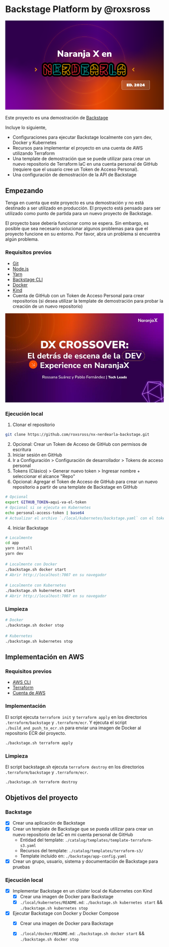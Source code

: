 # Backstage Platform  by @roxsross
![](./1.png)

Este proyecto es una demostración de [Backstage](https://backstage.io/) 

Incluye lo siguiente,

- Configuraciones para ejecutar Backstage localmente con yarn dev, Docker y Kubernetes
- Recursos para implementar el proyecto en una cuenta de AWS utilizando Terraform
- Una template de demostración que se puede utilizar para crear un nuevo repositorio de Terraform IaC en una cuenta personal de GitHub (requiere que el usuario cree un Token de Acceso Personal).
- Una configuración de demostración de la API de Backstage

## Empezando

Tenga en cuenta que este proyecto es una demostración y no está destinado a ser utilizado en producción. El proyecto está pensado para ser utilizado como punto de partida para un nuevo proyecto de Backstage.

El proyecto base debería funcionar como se espera. Sin embargo, es posible que sea necesario solucionar algunos problemas para que el proyecto funcione en su entorno. Por favor, abra un problema si encuentra algún problema.

### Requisitos previos

- [Git](https://git-scm.com/downloads)
- [Node.js](https://nodejs.org/en/download/)
- [Yarn](https://classic.yarnpkg.com/en/docs/install/#mac-stable)
- [Backstage CLI](https://backstage.io/docs/getting-started/create-an-app)
- [Docker](https://docs.docker.com/get-docker/)
- [Kind](https://kind.sigs.k8s.io/docs/user/quick-start/)
- Cuenta de GitHub con un Token de Acceso Personal para crear repositorios (si desea utilizar la template de demostración para probar la creación de un nuevo repositorio)


![](./2.jpg)

### Ejecución local

1. Clonar el repositorio
  ```bash
  git clone https://github.com/roxsross/nx-nerdearla-backstage.git
  ```
2. Opcional: Crear un Token de Acceso de GitHub con permisos de escritura
  1. Iniciar sesión en GitHub
  2. Ir a Configuración > Configuración de desarrollador > Tokens de acceso personal
  3. Tokens (Clásico) > Generar nuevo token > Ingresar nombre + seleccionar el alcance "Repo"
3. Opcional: Agregar el Token de Acceso de GitHub para crear un nuevo repositorio a partir de una template de Backstage en GitHub
  ```bash
  # Opcional
  export GITHUB_TOKEN=aqui-va-el-token
  # Opcional si se ejecuta en Kubernetes 
  echo personal-access-token | base64
  # Actualizar el archivo `./local/kubernetes/backstage.yaml` con el token codificado en base64
  ```
4. Iniciar Backstage
  ```bash
  # Localmente
  cd app
  yarn install
  yarn dev

  # Localmente con Docker
  ./backstage.sh docker start
  # Abrir http://localhost:7007 en su navegador

  # Localmente con Kubernetes
  ./backstage.sh kubernetes start
  # Abrir http://localhost:7007 en su navegador
  ```

### Limpieza

```bash
# Docker
./backstage.sh docker stop

# Kubernetes
./backstage.sh kubernetes stop
```

## Implementación en AWS

### Requisitos previos

- [AWS CLI](https://docs.aws.amazon.com/cli/latest/userguide/install-cliv2.html)
- [Terraform](https://learn.hashicorp.com/tutorials/terraform/install-cli)
- [Cuenta de AWS](https://aws.amazon.com/premiumsupport/knowledge-center/create-and-activate-aws-account/)

### Implementación

El script ejecuta `terraform init` y `terraform apply` en los directorios `.terraform/backstage` y `.terraform/ecr`. Y ejecuta el script `./build_and_push_to_ecr.sh` para enviar una imagen de Docker al repositorio ECR del proyecto.

```bash
./backstage.sh terraform apply
```

### Limpieza

El script backstage.sh ejecuta `terraform destroy` en los directorios `.terraform/backstage` y `.terraform/ecr`.

```bash
./backstage.sh terraform destroy
```

## Objetivos del proyecto

### Backstage

- [x] Crear una aplicación de Backstage
- [x] Crear un template de Backstage que se pueda utilizar para crear un nuevo repositorio de IaC en mi cuenta personal de GitHub
  - Entidad del template: `./catalog/templates/template-terraform-s3.yaml`
  - Recursos del template: `./catalog/templates/terraform-s3/`
  - Template incluido en: `./backstage/app-config.yaml`
- [x] Crear un grupo, usuario, sistema y documentación de Backstage para pruebas

### Ejecución local

- [x] Implementar Backstage en un clúster local de Kubernetes con Kind
  - [x] Crear una imagen de Docker para Backstage
  - [x] `./local/kubernetes/README.md`: `./backstage.sh kubernetes start` && `./backstage.sh kubernetes stop`
- [x] Ejecutar Backstage con Docker y Docker Compose
  - [x] Crear una imagen de Docker para Backstage
  - [x] `./local/docker/README.md`: `./backstage.sh docker start` && `./backstage.sh docker stop`






